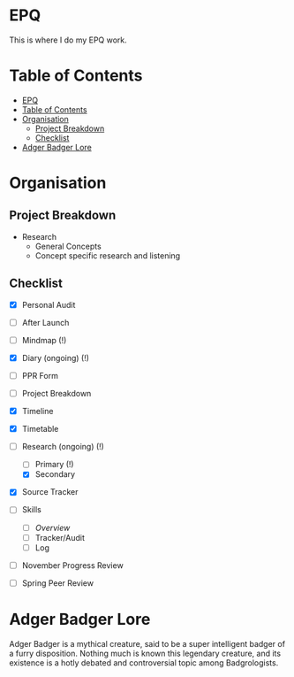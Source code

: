 # EPQ
This is where I do my EPQ work.

# Table of Contents
- [EPQ](#epq)
- [Table of Contents](#table-of-contents)
- [Organisation](#organisation)
  - [Project Breakdown](#project-breakdown)
  - [Checklist](#checklist)
- [Adger Badger Lore](#adger-badger-lore)

# Organisation

## Project Breakdown
- Research
  - General Concepts
  - Concept specific research and listening

## Checklist

- [x] Personal Audit
- [ ] After Launch
- [ ] Mindmap (!)
- [x] Diary (ongoing) (!)
- [ ] PPR Form
- [ ] Project Breakdown
- [x] Timeline
- [x] Timetable
- [ ] Research (ongoing) (!)
  - [ ] Primary (!)
  - [x] Secondary
- [x] Source Tracker
- [ ] Skills 
  - [ ] *Overview*
  - [ ] Tracker/Audit
  - [ ] Log
- [ ] November Progress Review
- [ ] Spring Peer Review


# Adger Badger Lore
Adger Badger is a mythical creature, said to be a super intelligent badger of a furry disposition. Nothing much is known this legendary creature, and its existence is a hotly debated and controversial topic among Badgrologists.